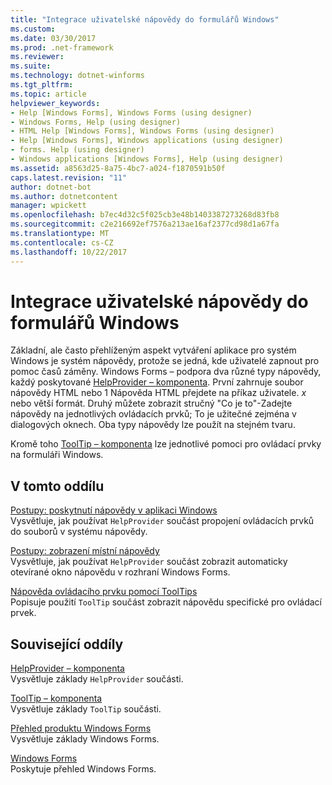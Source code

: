 ```yaml
---
title: "Integrace uživatelské nápovědy do formulářů Windows"
ms.custom: 
ms.date: 03/30/2017
ms.prod: .net-framework
ms.reviewer: 
ms.suite: 
ms.technology: dotnet-winforms
ms.tgt_pltfrm: 
ms.topic: article
helpviewer_keywords:
- Help [Windows Forms], Windows Forms (using designer)
- Windows Forms, Help (using designer)
- HTML Help [Windows Forms], Windows Forms (using designer)
- Help [Windows Forms], Windows applications (using designer)
- forms. Help (using designer)
- Windows applications [Windows Forms], Help (using designer)
ms.assetid: a8563d25-8a75-4bc7-a024-f1870591b50f
caps.latest.revision: "11"
author: dotnet-bot
ms.author: dotnetcontent
manager: wpickett
ms.openlocfilehash: b7ec4d32c5f025cb3e48b1403387273268d83fb8
ms.sourcegitcommit: c2e216692ef7576a213ae16af2377cd98d1a67fa
ms.translationtype: MT
ms.contentlocale: cs-CZ
ms.lasthandoff: 10/22/2017
---
```

# <a name="integrating-user-help-in-windows-forms"></a>Integrace uživatelské nápovědy do formulářů Windows
Základní, ale často přehlíženým aspekt vytváření aplikace pro systém Windows je systém nápovědy, protože se jedná, kde uživatelé zapnout pro pomoc časů záměny. Windows Forms – podpora dva různé typy nápovědy, každý poskytované [HelpProvider – komponenta](../../../../docs/framework/winforms/controls/helpprovider-component-windows-forms.md). První zahrnuje soubor nápovědy HTML nebo 1 Nápověda HTML přejdete na příkaz uživatele. *x* nebo větší formát. Druhý můžete zobrazit stručný "Co je to"-Zadejte nápovědy na jednotlivých ovládacích prvků; To je užitečné zejména v dialogových oknech. Oba typy nápovědy lze použít na stejném tvaru.  
  
 Kromě toho [ToolTip – komponenta](../../../../docs/framework/winforms/controls/tooltip-component-windows-forms.md) lze jednotlivé pomoci pro ovládací prvky na formuláři Windows.  
  
## <a name="in-this-section"></a>V tomto oddílu  
 [Postupy: poskytnutí nápovědy v aplikaci Windows](../../../../docs/framework/winforms/advanced/how-to-provide-help-in-a-windows-application.md)  
 Vysvětluje, jak používat `HelpProvider` součást propojení ovládacích prvků do souborů v systému nápovědy.  
  
 [Postupy: zobrazení místní nápovědy](../../../../docs/framework/winforms/advanced/how-to-display-pop-up-help.md)  
 Vysvětluje, jak používat `HelpProvider` součást zobrazit automaticky otevírané okno nápovědu v rozhraní Windows Forms.  
  
 [Nápověda ovládacího prvku pomocí ToolTips](../../../../docs/framework/winforms/advanced/control-help-using-tooltips.md)  
 Popisuje použití `ToolTip` součást zobrazit nápovědu specifické pro ovládací prvek.  
  
## <a name="related-sections"></a>Související oddíly  
 [HelpProvider – komponenta](../../../../docs/framework/winforms/controls/helpprovider-component-windows-forms.md)  
 Vysvětluje základy `HelpProvider` součásti.  
  
 [ToolTip – komponenta](../../../../docs/framework/winforms/controls/tooltip-component-windows-forms.md)  
 Vysvětluje základy `ToolTip` součásti.  
  
 [Přehled produktu Windows Forms](../../../../docs/framework/winforms/windows-forms-overview.md)  
 Vysvětluje základy Windows Forms.  
  
 [Windows Forms](../../../../docs/framework/winforms/index.md)  
 Poskytuje přehled Windows Forms.
